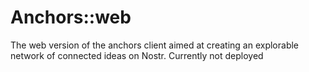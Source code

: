 # Anchors::web

The web version of the anchors client aimed at creating an explorable network of connected ideas on Nostr.
Currently not deployed
